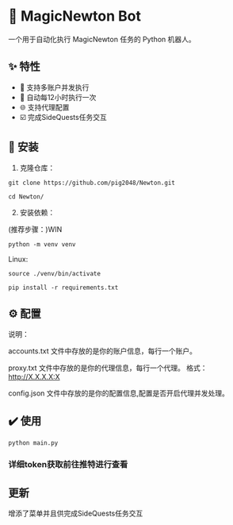 # 🎲 MagicNewton Bot

一个用于自动化执行 MagicNewton 任务的 Python 机器人。

## ✨ 特性

- 🤖 支持多账户并发执行
- 🔄 自动每12小时执行一次
- 🌐 支持代理配置
- ☑️ 完成SideQuests任务交互

## 🚀 安装

1. 克隆仓库：

```
git clone https://github.com/pig2048/Newton.git
```

```
cd Newton/
```

2. 安装依赖：

(推荐步骤：)WIN
```
python -m venv venv
```
Linux:
```
source ./venv/bin/activate
```

```
pip install -r requirements.txt
```
## ⚙️ 配置

说明：

accounts.txt 文件中存放的是你的账户信息，每行一个账户。

proxy.txt 文件中存放的是你的代理信息，每行一个代理。
格式：http://X.X.X.X:X

config.json 文件中存放的是你的配置信息,配置是否开启代理并发处理。

## ✔️ 使用
```
python main.py
```

### 详细token获取前往推特进行查看

## 更新
增添了菜单并且供完成SideQuests任务交互
